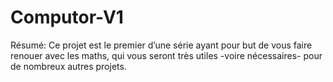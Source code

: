 # Computor-V1
Résumé: Ce projet est le premier d’une série ayant pour but de vous faire renouer avec les maths, qui vous seront très utiles -voire nécessaires- pour de nombreux autres projets.
